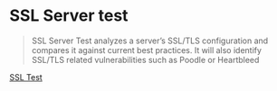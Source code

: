 # SSL Server test

> SSL Server Test analyzes a server’s SSL/TLS configuration and compares it against current best practices. It will also identify SSL/TLS related vulnerabilities such as Poodle or Heartbleed

[SSL Test](https://www.ssllabs.com/ssltest/)
